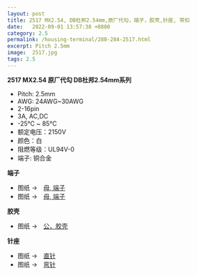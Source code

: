 ```yaml
---
layout: post
title: 2517 MX2.54, DB杜邦2.54mm,原厂代勾，端子，胶壳,针座, 带扣
date:   2022-09-01 13:57:38 +0800
category: 2.5
permalink: /housing-terminal/280-284-2517.html
excerpt: Pitch 2.5mm
image:  2517.jpg
tags: 2.5
---
```


__2517 MX2.54 原厂代勾 DB杜邦2.54mm系列__

* Pitch: 2.5mm
* AWG: 24AWG~30AWG
* 2-16pin
* 3A, AC,DC
* -25℃ ~ 85℃
* 额定电压：2150V
* 颜色：白
* 阻燃等级：UL94V-0
* 端子: 铜合金

__端子__

* 图纸 →　[母, 端子](/assets/2022/281-2517-TC1.pdf)
* 图纸 →　[母, 端子](/assets/2022/282-2517-YCDG-T.pdf)

__胶壳__

* 图纸 →　[公，胶壳](/assets/2022/284-2517-YCDG-H-ZL.pdf)


__针座__

* 图纸 →　[直针](/assets/2022/280-2517-MX25-XY.pdf)
* 图纸 →　[弯针](/assets/2022/283-2517-MX254-WR-XY.pdf)